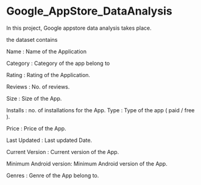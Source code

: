 # Google_AppStore_DataAnalysis

In this project, Google appstore data analysis takes place.

the dataset contains

Name : Name of the Application

Category : Category of the app belong to

Rating : Rating of the Application.

Reviews : No. of reviews.

Size : Size of the App.

Installs : no. of installations for the App.
Type : Type of the app ( paid / free ).

Price : Price of the App.

Last Updated : Last updated Date.

Current Version : Current version of the App.

Minimum Android version: Minimum Android version of the App.

Genres : Genre of the App belong to.
